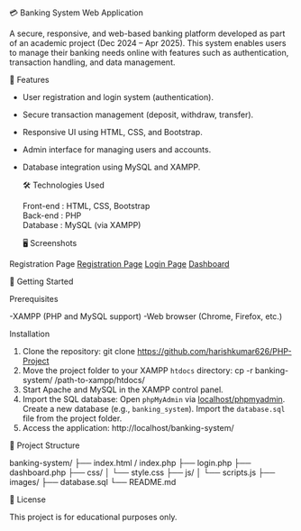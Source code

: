 💳 Banking System Web Application

A secure, responsive, and web-based banking platform developed as part of an academic project (Dec 2024 – Apr 2025). This system enables users to manage their banking needs online with features such as authentication, transaction handling, and data management.

🔧 Features

- User registration and login system (authentication).
- Secure transaction management (deposit, withdraw, transfer).
- Responsive UI using HTML, CSS, and Bootstrap.
- Admin interface for managing users and accounts.
- Database integration using MySQL and XAMPP.

  🛠️ Technologies Used

  Front-end  : HTML, CSS, Bootstrap  
  Back-end   :  PHP  
  Database   :  MySQL (via XAMPP)

  🖥️ Screenshots

 Registration Page
 [Registration Page](Screenshot/Screenshot_6-5-2025_181133_localhost.jpeg)
 [Login Page](Screenshot/Screenshot_6-5-2025_181324_localhost.jpeg)
 [Dashboard](Screenshot/screenshot-1746535592320.png)
   
🚀 Getting Started

Prerequisites

  -XAMPP (PHP and MySQL support)
  -Web browser (Chrome, Firefox, etc.)

Installation

1. Clone the repository:
   git clone https://github.com/harishkumar626/PHP-Project
2. Move the project folder to your XAMPP `htdocs` directory:
  cp -r banking-system/ /path-to-xampp/htdocs/
3. Start Apache and MySQL in the XAMPP control panel.
4. Import the SQL database:
   Open `phpMyAdmin` via [localhost/phpmyadmin](http://localhost/phpmyadmin).
   Create a new database (e.g., `banking_system`).
   Import the `database.sql` file from the project folder.
6. Access the application:
   http://localhost/banking-system/
   
📂 Project Structure

banking-system/
├── index.html / index.php
├── login.php
├── dashboard.php
├── css/
│   └── style.css
├── js/
│   └── scripts.js
├── images/
├── database.sql
└── README.md


📃 License

This project is for educational purposes only.


